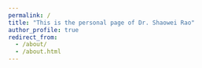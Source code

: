```yaml
---
permalink: /
title: "This is the personal page of Dr. Shaowei Rao"
author_profile: true
redirect_from: 
  - /about/
  - /about.html
---
```

